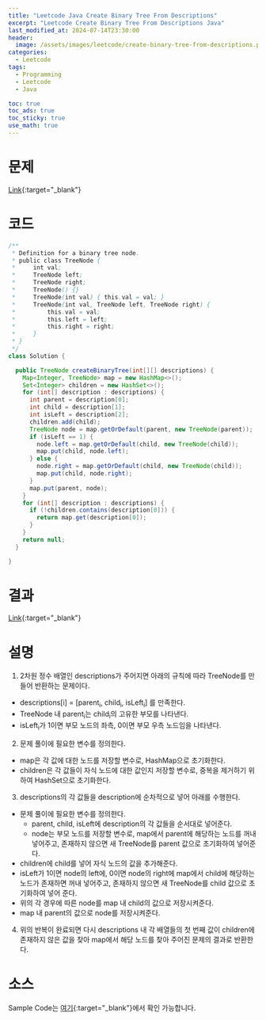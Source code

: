```yaml
---
title: "Leetcode Java Create Binary Tree From Descriptions"
excerpt: "Leetcode Create Binary Tree From Descriptions Java"
last_modified_at: 2024-07-14T23:30:00
header:
  image: /assets/images/leetcode/create-binary-tree-from-descriptions.png
categories:
  - Leetcode
tags:
  - Programming
  - Leetcode
  - Java

toc: true
toc_ads: true
toc_sticky: true
use_math: true
---
```

# 문제
[Link](https://leetcode.com/problems/create-binary-tree-from-descriptions/){:target="_blank"}

# 코드
```java
/**
 * Definition for a binary tree node.
 * public class TreeNode {
 *     int val;
 *     TreeNode left;
 *     TreeNode right;
 *     TreeNode() {}
 *     TreeNode(int val) { this.val = val; }
 *     TreeNode(int val, TreeNode left, TreeNode right) {
 *         this.val = val;
 *         this.left = left;
 *         this.right = right;
 *     }
 * }
 */
class Solution {

  public TreeNode createBinaryTree(int[][] descriptions) {
    Map<Integer, TreeNode> map = new HashMap<>();
    Set<Integer> children = new HashSet<>();
    for (int[] description : descriptions) {
      int parent = description[0];
      int child = description[1];
      int isLeft = description[2];
      children.add(child);
      TreeNode node = map.getOrDefault(parent, new TreeNode(parent));
      if (isLeft == 1) {
        node.left = map.getOrDefault(child, new TreeNode(child));
        map.put(child, node.left);
      } else {
        node.right = map.getOrDefault(child, new TreeNode(child));
        map.put(child, node.right);
      }
      map.put(parent, node);
    }
    for (int[] description : descriptions) {
      if (!children.contains(description[0])) {
        return map.get(description[0]);
      }
    }
    return null;
  }

}
```

# 결과
[Link](https://leetcode.com/problems/create-binary-tree-from-descriptions/submissions/1321865111/){:target="_blank"}

# 설명
1. 2차원 정수 배열인 descriptions가 주어지면 아래의 규칙에 따라 TreeNode를 만들어 반환하는 문제이다.
- descriptions[i] = [parent<sub>i</sub>, child<sub>i</sub>, isLeft<sub>i</sub>] 를 만족한다.
- TreeNode 내 parent<sub>i</sub>는 child<sub>i</sub>의 고유한 부모를 나타낸다.
- isLeft<sub>i</sub>가 1이면 부모 노드의 좌측, 0이면 부모 우측 노드임을 나타낸다.

2. 문제 풀이에 필요한 변수를 정의한다.
- map은 각 값에 대한 노드를 저장할 변수로, HashMap으로 초기화한다.
- children은 각 값들이 자식 노드에 대한 값인지 저장할 변수로, 중복을 제거하기 위하여 HashSet으로 초기화한다.

3. descriptions의 각 값들을 description에 순차적으로 넣어 아래를 수행한다.
- 문제 풀이에 필요한 변수를 정의한다.
  - parent, child, isLeft에 description의 각 값들을 순서대로 넣어준다.
  - node는 부모 노드를 저장할 변수로, map에서 parent에 해당하는 노드를 꺼내 넣어주고, 존재하지 않으면 새 TreeNode를 parent 값으로 초기화하여 넣어준다.
- children에 child를 넣어 자식 노드의 값을 추가해준다.
- isLeft가 1이면 node의 left에, 0이면 node의 right에 map에서 child에 해당하는 노드가 존재하면 꺼내 넣어주고, 존재하지 않으면 새 TreeNode를 child 값으로 초기화하여 넣어 준다.
- 위의 각 경우에 따른 node를 map 내 child의 값으로 저장시켜준다.
- map 내 parent의 값으로 node를 저장시켜준다.

4. 위의 반복이 완료되면 다시 descriptions 내 각 배열들의 첫 번째 값이 children에 존재하지 않은 값을 찾아 map에서 해당 노드를 찾아 주어진 문제의 결과로 반환한다.

# 소스
Sample Code는 [여기](https://github.com/GracefulSoul/leetcode/blob/master/src/main/java/gracefulsoul/problems/CreateBinaryTreeFromDescriptions.java){:target="_blank"}에서 확인 가능합니다.
